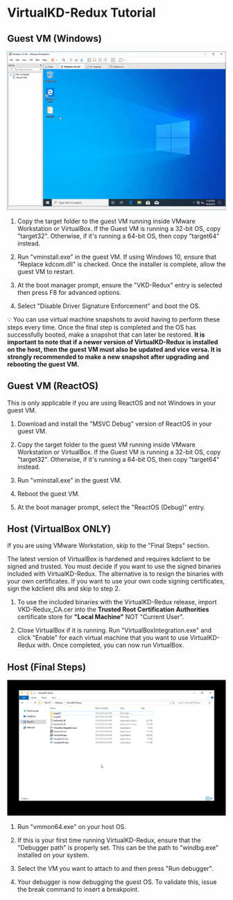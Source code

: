 # VirtualKD-Redux Tutorial

## Guest VM (Windows)

![](TutorialGuest.gif)

1. Copy the target folder to the guest VM running inside VMware Workstation or VirtualBox. If the Guest VM is running a 32-bit OS, copy "target32". Otherwise, if it's running a 64-bit OS, then copy "target64" instead.

2. Run "vminstall.exe" in the guest VM. If using Windows 10, ensure that "Replace kdcom.dll" is checked. Once the installer is complete, allow the guest VM to restart.

3. At the boot manager prompt, ensure the "VKD-Redux" entry is selected then press F8 for advanced options.

4. Select "Disable Driver Signature Enforcement" and boot the OS.

:bulb: You can use virtual machine snapshots to avoid having to perform these steps every time. Once the final step is completed and the OS has successfully booted, make a snapshot that can later be restored. **It is important to note that if a newer version of VirtualKD-Redux is installed on the host, then the guest VM must also be updated and vice versa. It is strongly recommended to make a new snapshot after upgrading and rebooting the guest VM.**

## Guest VM (ReactOS)

This is only applicable if you are using ReactOS and not Windows in your guest VM.

1. Download and install the "MSVC Debug" version of ReactOS in your guest VM.

2. Copy the target folder to the guest VM running inside VMware Workstation or VirtualBox. If the Guest VM is running a 32-bit OS, copy "target32". Otherwise, if it's running a 64-bit OS, then copy "target64" instead.

3. Run "vminstall.exe" in the guest VM.

4. Reboot the guest VM.

5. At the boot manager prompt, select the "ReactOS (Debug)" entry.

## Host (VirtualBox ONLY)

If you are using VMware Workstation, skip to the "Final Steps" section.

The latest version of VirtualBox is hardened and requires kdclient to be signed and trusted. You must decide if you want to use the signed binaries included with VirtualKD-Redux. The alternative is to resign the binaries with your own certificates. If you want to use your own code signing certificates, sign the kdclient dlls and skip to step 2.

1. To use the included binaries with the VirtualKD-Redux release, import VKD-Redux_CA.cer into the **Trusted Root Certification Authorities** certificate store for **"Local Machine"** NOT "Current User".

2. Close VirtualBox if it is running. Run "VirtualBoxIntegration.exe" and click "Enable" for each virtual machine that you want to use VirtualKD-Redux with. Once completed, you can now run VirtualBox.

## Host (Final Steps)

![](TutorialHost.gif)

1. Run "vmmon64.exe" on your host OS.

2. If this is your first time running VirtualKD-Redux, ensure that the "Debugger path" is properly set. This can be the path to "windbg.exe" installed on your system.

3. Select the VM you want to attach to and then press "Run debugger".

4. Your debugger is now debugging the guest OS. To validate this, issue the break command to insert a breakpoint.
